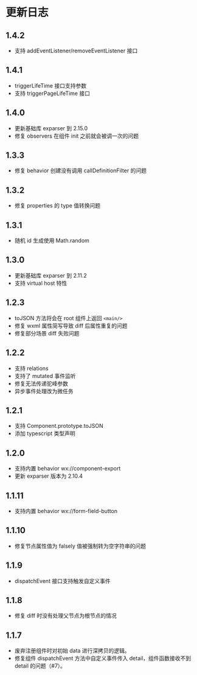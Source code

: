 # 更新日志

## 1.4.2

* 支持 addEventListener/removeEventListener 接口

## 1.4.1

* triggerLifeTime 接口支持参数
* 支持 triggerPageLifeTime 接口

## 1.4.0

* 更新基础库 exparser 到 2.15.0
* 修复 observers 在组件 init 之前就会被调一次的问题

## 1.3.3

* 修复 behavior 创建没有调用 callDefinitionFilter 的问题

## 1.3.2

* 修复 properties 的 type 值转换问题

## 1.3.1

* 随机 id 生成使用 Math.random

## 1.3.0

* 更新基础库 exparser 到 2.11.2
* 支持 virtual host 特性

## 1.2.3

* toJSON 方法将会在 root 组件上返回 `<main/>`
* 修复 wxml 属性简写导致 diff 后属性重复的问题
* 修复部分场景 diff 失败问题

## 1.2.2

* 支持 relations
* 支持了 mutated 事件监听
* 修复无法传递驼峰参数
* 异步事件处理改为微任务

## 1.2.1

* 支持 Component.prototype.toJSON
* 添加 typescript 类型声明

## 1.2.0

* 支持内置 behavior wx://component-export
* 更新 exparser 版本为 2.10.4

## 1.1.11

* 支持内置 behavior wx://form-field-button

## 1.1.10

* 修复节点属性值为 falsely 值被强制转为空字符串的问题

## 1.1.9

* dispatchEvent 接口支持触发自定义事件

## 1.1.8

* 修复 diff 时没有处理父节点为根节点的情况

## 1.1.7

* 废弃注册组件时对初始 data 进行深拷贝的逻辑。
* 修复组件 dispatchEvent 方法中自定义事件传入 detail，组件函数接收不到 detail 的问题（#7）。
